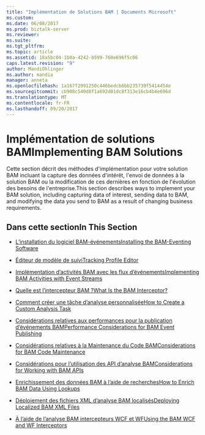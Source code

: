 ```yaml
---
title: "Implémentation de Solutions BAM | Documents Microsoft"
ms.custom: 
ms.date: 06/08/2017
ms.prod: biztalk-server
ms.reviewer: 
ms.suite: 
ms.tgt_pltfrm: 
ms.topic: article
ms.assetid: 18a5bc04-1b0a-4242-b599-760e696f5c06
caps.latest.revision: "9"
author: MandiOhlinger
ms.author: mandia
manager: anneta
ms.openlocfilehash: 1a167f2991250c446bedcb6bb235739f5414454e
ms.sourcegitcommit: cb908c540d8f1a692d01dc8f313e16cb4b4e696d
ms.translationtype: MT
ms.contentlocale: fr-FR
ms.lasthandoff: 09/20/2017
---
```

# <a name="implementing-bam-solutions"></a><span data-ttu-id="e8fb6-102">Implémentation de solutions BAM</span><span class="sxs-lookup"><span data-stu-id="e8fb6-102">Implementing BAM Solutions</span></span>
<span data-ttu-id="e8fb6-103">Cette section décrit des méthodes d'implémentation pour votre solution BAM incluant la capture des données d'intérêt, l'envoi de données à la solution BAM ou la modification de ces dernières en fonction de l'évolution des besoins de l'entreprise.</span><span class="sxs-lookup"><span data-stu-id="e8fb6-103">This section describes ways to implement your BAM solution, including capturing data of interest, sending data to BAM, and modifying the data you send to BAM as a result of changing business requirements.</span></span>  
  
## <a name="in-this-section"></a><span data-ttu-id="e8fb6-104">Dans cette section</span><span class="sxs-lookup"><span data-stu-id="e8fb6-104">In This Section</span></span>  
  
-   [<span data-ttu-id="e8fb6-105">L’installation du logiciel BAM-événements</span><span class="sxs-lookup"><span data-stu-id="e8fb6-105">Installing the BAM-Eventing Software</span></span>](../core/installing-the-bam-eventing-software.md)  
  
-   [<span data-ttu-id="e8fb6-106">Éditeur de modèle de suivi</span><span class="sxs-lookup"><span data-stu-id="e8fb6-106">Tracking Profile Editor</span></span>](../core/tracking-profile-editor.md)  
  
-   [<span data-ttu-id="e8fb6-107">Implémentation d’activités BAM avec les flux d’événements</span><span class="sxs-lookup"><span data-stu-id="e8fb6-107">Implementing BAM Activities with Event Streams</span></span>](../core/implementing-bam-activities-with-event-streams.md)  
  
-   [<span data-ttu-id="e8fb6-108">Quelle est l’intercepteur BAM ?</span><span class="sxs-lookup"><span data-stu-id="e8fb6-108">What Is the BAM Interceptor?</span></span>](../core/what-is-the-bam-interceptor.md)  
  
-   [<span data-ttu-id="e8fb6-109">Comment créer une tâche d’analyse personnalisée</span><span class="sxs-lookup"><span data-stu-id="e8fb6-109">How to Create a Custom Analysis Task</span></span>](../core/how-to-create-a-custom-analysis-task.md)  
  
-   [<span data-ttu-id="e8fb6-110">Considérations relatives aux performances pour la publication d’événements BAM</span><span class="sxs-lookup"><span data-stu-id="e8fb6-110">Performance Considerations for BAM Event Publishing</span></span>](../core/performance-considerations-for-bam-event-publishing.md)  
  
-   [<span data-ttu-id="e8fb6-111">Considérations relatives à la Maintenance du Code BAM</span><span class="sxs-lookup"><span data-stu-id="e8fb6-111">Considerations for BAM Code Maintenance</span></span>](../core/considerations-for-bam-code-maintenance.md)  
  
-   [<span data-ttu-id="e8fb6-112">Considérations pour l’utilisation des API d’analyse BAM</span><span class="sxs-lookup"><span data-stu-id="e8fb6-112">Considerations for Working with BAM APIs</span></span>](../core/considerations-for-working-with-bam-apis.md)  
  
-   [<span data-ttu-id="e8fb6-113">Enrichissement des données BAM à l’aide de recherches</span><span class="sxs-lookup"><span data-stu-id="e8fb6-113">How to Enrich BAM Data Using Lookups</span></span>](../core/how-to-enrich-bam-data-using-lookups.md)  
  
-   [<span data-ttu-id="e8fb6-114">Déploiement des fichiers XML d’analyse BAM localisés</span><span class="sxs-lookup"><span data-stu-id="e8fb6-114">Deploying Localized BAM XML Files</span></span>](../core/deploying-localized-bam-xml-files.md)  
  
-   [<span data-ttu-id="e8fb6-115">À l’aide de l’analyse BAM intercepteurs WCF et WF</span><span class="sxs-lookup"><span data-stu-id="e8fb6-115">Using the BAM WCF and WF Interceptors</span></span>](../core/using-the-bam-wcf-and-wf-interceptors.md)